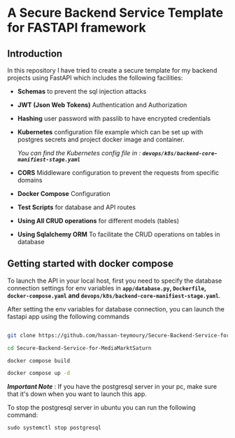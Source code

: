 # A Secure Backend Service Template for FASTAPI framework


## Introduction

In this repository I have tried to create a secure template for my backend projects using FastAPI which includes the following facilities:

- __Schemas__ to prevent the sql injection attacks
- __JWT (Json Web Tokens)__ Authentication and Authorization
- __Hashing__ user password with passlib to have encrypted credentials
- __Kubernetes__ configuration file example which can be set up with postgres secrets and project docker image and container.

    *You can find the Kubernetes config file in : __`devops/k8s/backend-core-manifiest-stage.yaml`__*

- __CORS__ Middleware configuration to prevent the requests from specific domains
- __Docker Compose__ Configuration
- __Test Scripts__ for database and API routes
- __Using All CRUD operations__ for different models (tables)
- __Using Sqlalchemy ORM__ To facilitate the CRUD operations on tables in database



## Getting started with docker compose

To launch the API in your local host, first you need to specify the database connection settings for env variables in  __`app/database.py`, `Dockerfile`, `docker-compose.yaml` and `devops/k8s/backend-core-manifiest-stage.yaml`__.

After setting the env variables for database connection, you can launch the fastapi app using the following commands

```bash

git clone https://github.com/hassan-teymoury/Secure-Backend-Service-for-MediaMarktSaturn.git

cd Secure-Backend-Service-for-MediaMarktSaturn

docker compose build

docker compose up -d

```

__*Important Note*__ : If you have the postgresql server in your pc, make sure that it's down when you want to launch this app. 

To stop the postgresql server in ubuntu you can run the following command:

`sudo systemctl stop postgresql`
